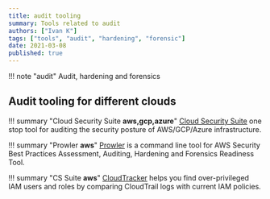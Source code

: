 ```yaml
---
title: audit tooling
summary: Tools related to audit
authors: ["Ivan K"]
tags: ["tools", "audit", "hardening", "forensic"]
date: 2021-03-08
published: true
---
```


!!! note "audit"
    Audit, hardening and forensics

## Audit tooling for different clouds

!!! summary "Cloud Security Suite **aws,gcp,azure**"
    [Cloud Security Suite][1]
    one stop tool for auditing the security posture of AWS/GCP/Azure infrastructure.

!!! summary "Prowler **aws**"
    [Prowler][2]
    is a command line tool for AWS Security Best Practices Assessment, Auditing, Hardening and Forensics Readiness Tool.

!!! summary "CS Suite **aws**"
    [CloudTracker][3]
    helps you find over-privileged IAM users and roles by comparing CloudTrail logs with current IAM policies.


[1]: https://github.com/SecurityFTW/cs-suite
[2]: https://github.com/ik-security/prowler
[3]: https://github.com/duo-labs/cloudtracker



